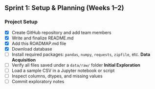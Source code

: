 ## Sprint 1: Setup & Planning (Weeks 1–2)

### Project Setup
- [x] Create GitHub repository and add team members
- [x] Write and finalize README.md
- [x] Add this ROADMAP.md file
- [x] Download database
- [ ] Install required packages: `pandas`, `numpy`, `requests`, `zipfile`, etc.
**Data Acquisition**
- [ ] Verify all files saved under a `data/raw/` folder
**Initial Exploration**
- [ ] Load a sample CSV in a Jupyter notebook or script
- [ ] Inspect columns, dtypes, and missing values
- [ ] Commit exploratory notes 